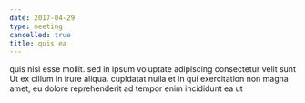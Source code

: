 ```yaml
---
date: 2017-04-29
type: meeting
cancelled: true
title: quis ea
---
```

quis nisi esse mollit. sed in ipsum voluptate adipiscing consectetur velit sunt Ut ex cillum in irure aliqua. cupidatat nulla et in qui exercitation non magna amet, eu dolore reprehenderit ad tempor enim incididunt ea ut